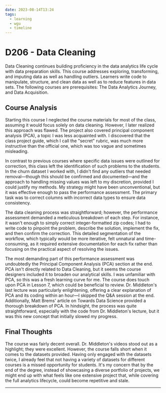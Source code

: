 ```yaml
---
date: 2023-08-14T13:24
tags:
  - learning
  - wgu
  - timeline
---
```


# D206 - Data Cleaning

Data Cleaning continues building proficiency in the data analytics life cycle with data preparation skills. 
This course addresses exploring, transforming, and imputing data as well as handling outliers. Learners write code to manipulate, structure, and clean data as well as to reduce features in data sets. 
The following courses are prerequisites: The Data Analytics Journey, and Data Acquisition.

## Course Analysis
Starting this course I neglected the course materials for most of the class, assuming it would focus solely on data cleaning. However, I later realized this approach was flawed. The project also covered principal component analysis (PCA), a topic I was less acquainted with. I discovered that the class project guide, which I call the "secret" rubric, was much more instructive than the official one, which was too vague and sometimes misleading.

In contrast to previous courses where specific data issues were outlined for correction, this class left the identification of such problems to the students. In the churn dataset I worked with, I didn't find any outliers that needed removal—though this should be confirmed and documented—and the approach to handling missing values was left to my discretion, provided I could justify my methods. My strategy might have been unconventional, but it was effective enough to pass the performance assessment. The primary task was to correct columns with incorrect data types to ensure data consistency.

The data cleaning process was straightforward; however, the performance assessment demanded a meticulous breakdown of each step. For instance, it wasn't enough to simply correct integer-formatted zip codes; I had to write code to pinpoint the problem, describe the solution, implement the fix, and then confirm the correction. This detailed segmentation of the workflow, which typically would be more iterative, felt unnatural and time-consuming, as it required extensive documentation for each fix rather than focusing on the practical aspect of resolving the issues.

The most demanding part of this performance assessment was undoubtedly the Principal Component Analysis (PCA) section at the end. PCA isn't directly related to Data Cleaning, but it seems the course designers included it to broaden our analytical skills. I was unfamiliar with PCA, so this was a fresh learning curve for me. The course does touch upon PCA in Lesson 7, which could be beneficial to review. Dr. Middleton's last lecture was particularly enlightening, offering a clear explanation of PCA and its coding within an hour—I skipped the Q&A session at the end. Additionally, Matt Brems' article on Towards Data Science provided a thorough breakdown of PCA. In hindsight, the process was quite straightforward, especially with the code from Dr. Middleton's lecture, but it was this new concept that initially slowed my progress.

## Final Thoughts
The course was fairly decent overall. Dr. Middleton's videos stood out as a highlight; they were excellent. However, the course falls short when it comes to the datasets provided. Having only engaged with the datasets twice, I already feel that not having a variety of datasets for different courses is a missed opportunity for students. It's my concern that by the end of the degree, instead of showcasing a diverse portfolio of projects, we might end up with what feels like one extensive project that, while covering the full analytics lifecycle, could become repetitive and stale.


<hr />
